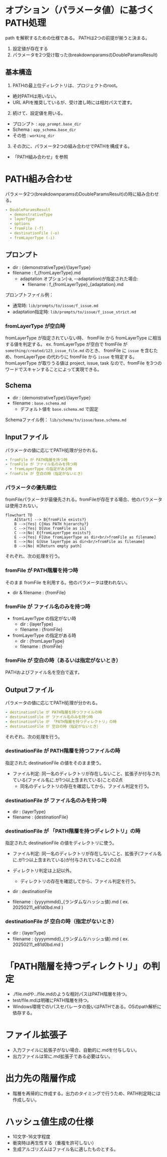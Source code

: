 # オプション（パラメータ値）に基づくPATH処理

path を解釈するための仕様である。 PATHは2つの前提が揃うと決まる。

1. 設定値が存在する
2. パラメータを2つ受け取った(breakdownparamsのDoubleParamsResult)

## 基本構造

1. PATHの最上位ディレクトリは、プロジェクトのroot。

- 絶対PATHは用いない。
- URL APIを推奨しているが、受け渡し時には相対パスで渡す。

2. 続けて、設定値を用いる。

- プロンプト : `app_prompt.base_dir`
- Schema : `app_schema.base_dir`
- その他 : `working_dir`

3. その次に、パラメータ2つの組み合わせでPATHを構成する。

- 「PATH組み合わせ」を参照

# PATH組み合わせ

パラメータ2つ(breakdownparamsのDoubleParamsResult)の時に組み合わせる。

```yaml
- DoubleParamsResult
  - demonstrativeType
  - layerType
  - options
  - fromFile (-f)
  - destinationFile (-o)
  - fromLayerType (-i)
```

## プロンプト

- dir : {demonstrativeType}/{layerType}
- filename : f_{fromLayerType}.md
  - adaptation オプション(-a, --adaptation)が指定された場合:
    - filename : f_{fromLayerType}_{adaptation}.md

プロンプトファイル例：
- 通常時: `lib/prompts/to/issue/f_issue.md`
- adaptation指定時: `lib/prompts/to/issue/f_issue_strict.md`

### fromLayerType が空白時

fromLayerType が指定されていない時、 fromFile から fromLayerType に相当する値を判定する。 ex.
fromLayerType が空白で fromFile が `something/created/123_issue_file.md` のとき、 fromFile に
`issue` を含むため、fromLayerType の代わりに fromFile から `issue` を特定する。fromLayerType
が取りうる値は project, issue, task なので、fromFile
を3つのワードでスキャンすることによって実現できる。

## Schema

- dir : {demonstrativeType}/{layerType}
- filename : `base.schema.md`
  - デフォルト値を `base.schema.md` で固定

Schemaファイル例： `lib/schema/to/issue/base.schema.md`

## Inputファイル

パラメータの値に応じてPATH処理が分かれる。

```yaml
- fromFile が PATH階層を持つ時
- fromFile が ファイル名のみを持つ時
  - fromLayerType の指定がある時
- fromFile が 空白の時（指定がないとき）
```

### パラメータの優先順位

fromFileパラメータが最優先される。fromFileが存在する場合、他のパラメータは使用されない。

```mermaid
flowchart TD
    A[Start] --> B{fromFile exists?}
    B -->|Yes| C{Has PATH hierarchy?}
    C -->|Yes| D[Use fromFile as is]
    C -->|No| E{fromLayerType exists?}
    E -->|Yes| F[Use fromLayerType as dir<br/>fromFile as filename]
    E -->|No| G[Use layerType as dir<br/>fromFile as filename]
    B -->|No| H[Return empty path]
```

それぞれ、次の処理を行う。

### fromFile が PATH階層を持つ時

そのまま fromFile を利用する。他のパラメータは使われない。

- dir & filename : {fromFile}

### fromFile が ファイル名のみを持つ時

- fromLayerType の指定がない時
  - dir : {layerType}
  - filename : {fromFile}
- fromLayerType の指定がある時
  - dir : {fromLayerType}
  - filename : {fromFile}

### fromFile が 空白の時（あるいは指定がないとき）

PATHおよびファイル名を空白で返す。

## Outputファイル

パラメータの値に応じてPATH処理が分かれる。

```yaml
- destinationFile が PATH階層を持つファイルの時
- destinationFile が ファイル名のみを持つ時
- destinationFile が 「PATH階層を持つディレクトリ」の時
- destinationFile が 空白の時（指定がないとき）
```

それぞれ、次の処理を行う。

### destinationFile が PATH階層を持つファイルの時

指定された destinationFile の値をそのまま使う。

- ファイル判定:
  同一名のディレクトリが存在しないこと、拡張子が付与されている(ファイル名に.が1つ以上含まれている)ことの2点
  - 同名のディレクトリの存在を確認してから、ファイル判定を行う。

### destinationFile が ファイル名のみを持つ時

- dir : {layerType}
- filename : {destinationFile}

### destinationFile が 「PATH階層を持つディレクトリ」の時

指定された destinationFile の値をディレクトリに使う。

- ファイル判定:
  同一名のディレクトリが存在しないこと、拡張子(ファイル名に.が1つ以上含まれている)が付与されていることの2点
- ディレクトリ判定は上記以外。
  - ディレクトリの存在を確認してから、ファイル判定を行う。

- dir : destinationFile
- filename : {yyyymmdd}_{ランダムなハッシュ値}.md ( ex. 20250211_e81d0bd.md )

### destinationFile が 空白の時（指定がないとき）

- dir : {layerType}
- filename : {yyyymmdd}_{ランダムなハッシュ値}.md ( ex. 20250211_e81d0bd.md )

# 「PATH階層を持つディレクトリ」の判定

- ./file.mdや../file.mdのような相対パスはPATH階層を持つ。
- test/file.mdは明確にPATH階層を持つ。
- Windows環境での\パスセパレータの扱いはPATHである。OSのpath解析に依存する。

# ファイル拡張子

- 入力ファイルに拡張子がない場合、自動的に.mdを付与しない。
- 出力ファイルは常に.md拡張子である必要はない。

# 出力先の階層作成

- 階層を再帰的に作成する。出力のタイミングで行うため、PATH判定時には作成しない。

# ハッシュ値生成の仕様

- 10文字-16文字程度
- 衝突時は再生性する（重複を許可しない）
- 生成アルゴリズムはファイル名に適したものとする。
